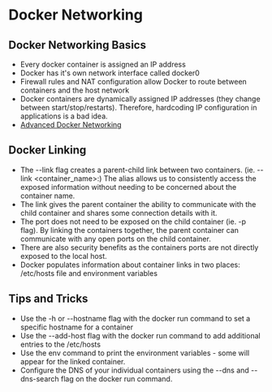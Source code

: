Docker Networking
=================

## Docker Networking Basics
* Every docker container is assigned an IP address
* Docker has it's own network interface called docker0
* Firewall rules and NAT configuration allow Docker to route between containers and the host network
* Docker containers are dynamically assigned IP addresses (they change between start/stop/restarts).  Therefore, 
hardcoding IP configuration in applications is a bad idea.
* [Advanced Docker Networking](https://docs.docker.com/articles/networking/)


## Docker Linking
* The --link flag creates a parent-child link between two containers.  (ie. --link <container_name>:<alias>)  The
alias allows us to consistently access the exposed information without needing to be concerned about the container name.
* The link gives the parent container the ability to communicate with the child container and shares some connection details with it.
* The port does not need to be exposed on the child container (ie. -p flag).  By linking the containers together, the parent container
can communicate with any open ports on the child container.
* There are also security benefits as the containers ports are not directly exposed to the local host.
* Docker populates information about container links in two places: /etc/hosts file and environment variables


## Tips and Tricks
* Use the -h or --hostname flag with the docker run command to set a specific hostname for a container
* Use the --add-host flag with the docker run command to add additional entries to the /etc/hosts
* Use the env command to print the environment variables - some will appear for the linked container.
* Configure the DNS of your individual containers using the --dns and --dns-search flag on the docker run command.
